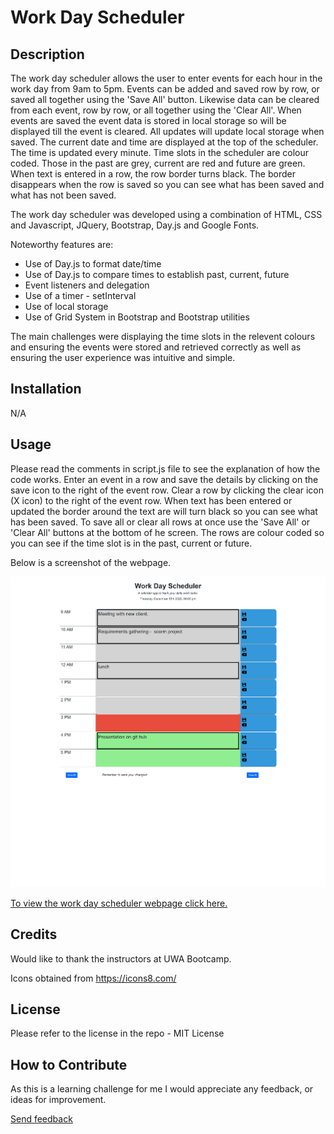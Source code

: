 # Work Day Scheduler

## Description
The work day scheduler allows the user to enter events for each hour in the work day from 9am to 5pm. Events can be added and saved row by row, or saved all together using the 'Save All' button. Likewise data can be cleared from each event, row by row, or all together using the 'Clear All'. When events are saved the event data is stored in local storage so will be displayed till the event is cleared. All updates will update local storage when saved. The current date and time are displayed at the top of the scheduler. The time is updated every minute. Time slots in the scheduler are colour coded. Those in the past are grey, current are red and future are green. When text is entered in a row, the row border turns black. The border disappears when the row is saved so you can see what has been saved and what has not been saved.

The work day scheduler was developed using a combination of HTML, CSS and Javascript, JQuery, Bootstrap, Day.js and Google Fonts.

Noteworthy features are:
* Use of Day.js to format date/time
* Use of Day.js to compare times to establish past, current, future
* Event listeners and delegation
* Use of a timer - setInterval
* Use of local storage
* Use of Grid System in Bootstrap and Bootstrap utilities

The main challenges were displaying the time slots in the relevent colours and ensuring the events were stored and retrieved correctly as well as ensuring the user experience was intuitive and simple.

## Installation

N/A

## Usage

Please read the comments in script.js file to see the explanation of how the code works. Enter an event in a row and save the details by clicking on the save icon to the right of the event row. Clear a row by clicking the clear icon (X icon) to the right of the event row. When text has been entered or updated the border around the text are will turn black so you can see what has been saved. To save all or clear all rows at once use the 'Save All' or 'Clear All' buttons at the bottom of he screen. The rows are colour coded so you can see if the time slot is in the past, current or future.

Below is a screenshot of the webpage. 

![Image](./assets/images/work-day-scheduler.png?raw=true "Screenshot")



[To view the work day scheduler webpage click here.](https://helenelee.github.io/workday-scheduler/)


## Credits

Would like to thank the instructors at UWA Bootcamp. 

Icons obtained from https://icons8.com/

## License

Please refer to the license in the repo - MIT License

## How to Contribute

As this is a learning challenge for me I would appreciate any feedback, or ideas for improvement.

[Send feedback](mailto:helenelee3@outlook.com)
